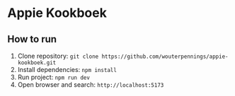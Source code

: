 # Appie Kookboek

## How to run

1. Clone repository: `git clone https://github.com/wouterpennings/appie-kookboek.git`
2. Install dependencies: `npm install`
3. Run project: `npm run dev`
4. Open browser and search: `http://localhost:5173`
